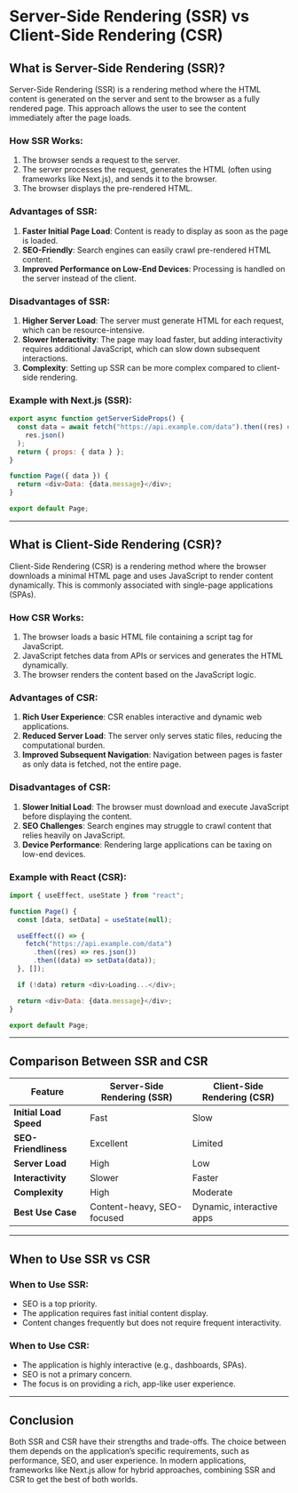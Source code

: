 # Server-Side Rendering (SSR) vs Client-Side Rendering (CSR)

## **What is Server-Side Rendering (SSR)?**

Server-Side Rendering (SSR) is a rendering method where the HTML content is generated on the server and sent to the browser as a fully rendered page. This approach allows the user to see the content immediately after the page loads.

### **How SSR Works:**

1. The browser sends a request to the server.
2. The server processes the request, generates the HTML (often using frameworks like Next.js), and sends it to the browser.
3. The browser displays the pre-rendered HTML.

### **Advantages of SSR:**

1. **Faster Initial Page Load**: Content is ready to display as soon as the page is loaded.
2. **SEO-Friendly**: Search engines can easily crawl pre-rendered HTML content.
3. **Improved Performance on Low-End Devices**: Processing is handled on the server instead of the client.

### **Disadvantages of SSR:**

1. **Higher Server Load**: The server must generate HTML for each request, which can be resource-intensive.
2. **Slower Interactivity**: The page may load faster, but adding interactivity requires additional JavaScript, which can slow down subsequent interactions.
3. **Complexity**: Setting up SSR can be more complex compared to client-side rendering.

### **Example with Next.js (SSR):**

```javascript
export async function getServerSideProps() {
  const data = await fetch("https://api.example.com/data").then((res) =>
    res.json()
  );
  return { props: { data } };
}

function Page({ data }) {
  return <div>Data: {data.message}</div>;
}

export default Page;
```

---

## **What is Client-Side Rendering (CSR)?**

Client-Side Rendering (CSR) is a rendering method where the browser downloads a minimal HTML page and uses JavaScript to render content dynamically. This is commonly associated with single-page applications (SPAs).

### **How CSR Works:**

1. The browser loads a basic HTML file containing a script tag for JavaScript.
2. JavaScript fetches data from APIs or services and generates the HTML dynamically.
3. The browser renders the content based on the JavaScript logic.

### **Advantages of CSR:**

1. **Rich User Experience**: CSR enables interactive and dynamic web applications.
2. **Reduced Server Load**: The server only serves static files, reducing the computational burden.
3. **Improved Subsequent Navigation**: Navigation between pages is faster as only data is fetched, not the entire page.

### **Disadvantages of CSR:**

1. **Slower Initial Load**: The browser must download and execute JavaScript before displaying the content.
2. **SEO Challenges**: Search engines may struggle to crawl content that relies heavily on JavaScript.
3. **Device Performance**: Rendering large applications can be taxing on low-end devices.

### **Example with React (CSR):**

```javascript
import { useEffect, useState } from "react";

function Page() {
  const [data, setData] = useState(null);

  useEffect(() => {
    fetch("https://api.example.com/data")
      .then((res) => res.json())
      .then((data) => setData(data));
  }, []);

  if (!data) return <div>Loading...</div>;

  return <div>Data: {data.message}</div>;
}

export default Page;
```

---

## **Comparison Between SSR and CSR**

| Feature                | Server-Side Rendering (SSR) | Client-Side Rendering (CSR) |
| ---------------------- | --------------------------- | --------------------------- |
| **Initial Load Speed** | Fast                        | Slow                        |
| **SEO-Friendliness**   | Excellent                   | Limited                     |
| **Server Load**        | High                        | Low                         |
| **Interactivity**      | Slower                      | Faster                      |
| **Complexity**         | High                        | Moderate                    |
| **Best Use Case**      | Content-heavy, SEO-focused  | Dynamic, interactive apps   |

---

## **When to Use SSR vs CSR**

### **When to Use SSR:**

- SEO is a top priority.
- The application requires fast initial content display.
- Content changes frequently but does not require frequent interactivity.

### **When to Use CSR:**

- The application is highly interactive (e.g., dashboards, SPAs).
- SEO is not a primary concern.
- The focus is on providing a rich, app-like user experience.

---

## **Conclusion**

Both SSR and CSR have their strengths and trade-offs. The choice between them depends on the application’s specific requirements, such as performance, SEO, and user experience. In modern applications, frameworks like Next.js allow for hybrid approaches, combining SSR and CSR to get the best of both worlds.
